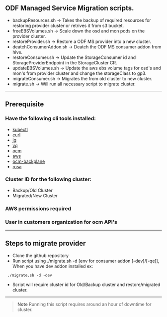 ## ODF Managed Service Migration scripts.
- backupResources.sh -> Takes the backup of required resources for restoring provider cluster or retrives it from s3 bucket.
- freeEBSVolumes.sh -> Scale down the osd and mon pods on the provider cluster.
- restoreProvider.sh -> Restore a ODF MS provider into a new cluster.
- deatchConsumerAddon.sh -> Deatch the ODF MS consumer addon from hive.
- restoreConsumer.sh -> Update the StorageConsumer id and StorageProviderEndpoint in the StorageCluster CR.
- updateEBSVolumes.sh -> Update the aws ebs volume tags for osd's and mon's from provider cluster and change the storageClass to gp3.
- migrateConsumer.sh -> Migrates the from old cluster to new cluster.
- migrate.sh -> Will run all necessary script to migrate cluster.

---
## Prerequisite
### Have the following cli tools installed:
- [kubectl](https://kubernetes.io/docs/tasks/tools/)
- [curl](https://curl.se/download.html)
- [jq](https://www.cyberithub.com/how-to-install-jq-json-processor-on-rhel-centos-7-8/)
- [yq](https://www.cyberithub.com/how-to-install-yq-command-line-tool-on-linux-in-5-easy-steps/)
- [ocm](https://console.redhat.com/openshift/downloads)
- [aws](https://docs.aws.amazon.com/cli/latest/userguide/getting-started-install.html)
- [ocm-backplane](https://gitlab.cee.redhat.com/service/backplane-cli)
- [rosa](https://console.redhat.com/openshift/downloads)

### Cluster ID for the following cluster:
- Backup/Old Cluster
- Migrated/New Cluster

### AWS permissions required

### User in customers organization for ocm API's

---
## Steps to migrate provider
- Clone the github repository
- Run script using ./migrate.sh -d [env for consumer addon [-dev]/[-qe]], When you have dev addon installed ex: 
```
 ./migrate.sh -d -dev
```

- Script will require cluster id for Old/Backup cluster and restore/migrated cluster.

---
> **Note** Running this script requires around an hour of downtime for cluster.


